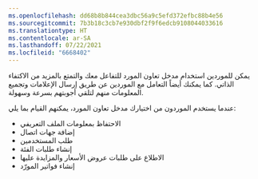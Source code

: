 ```yaml
---
ms.openlocfilehash: dd68b8b844cea3dbc56a9c5efd372efbc88b4e56
ms.sourcegitcommit: 7b3b18c3cb7e930dbf2f9f6edcb9108044033616
ms.translationtype: HT
ms.contentlocale: ar-SA
ms.lasthandoff: 07/22/2021
ms.locfileid: "6668402"
---
```

يمكن للموردين استخدام مدخل تعاون المورد للتفاعل معك والتمتع بالمزيد من الاكتفاء الذاتي. كما يمكنك أيضاً التعامل مع الموردين عن طريق إرسال الإعلامات وتجميع المعلومات منهم لتلقي أجوبتهم بسرعة وسهولة.

عندما يستخدم الموردون من اختيارك مدخل تعاون المورد، يمكنهم القيام بما يلي:

- الاحتفاظ بمعلومات الملف التعريفي
- إضافة جهات اتصال
- طلب المستخدمين
- إنشاء طلبات الفئة
- الاطلاع على طلبات عروض الأسعار‬ والمزايدة عليها
- إنشاء فواتير المورّد
